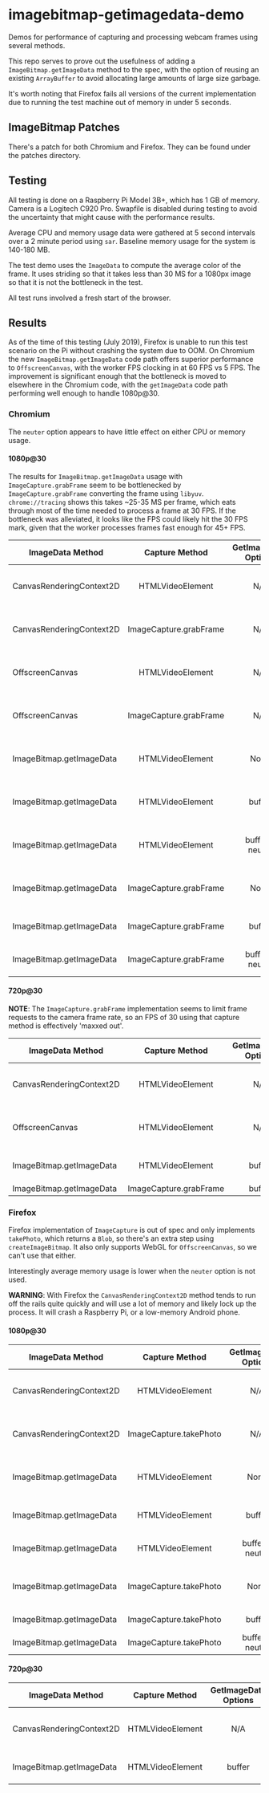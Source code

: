 # imagebitmap-getimagedata-demo

Demos for performance of capturing and processing webcam frames using several methods.

This repo serves to prove out the usefulness of adding a `ImageBitmap.getImageData` method
to the spec, with the option of reusing an existing `ArrayBuffer` to avoid allocating large
amounts of large size garbage.

It's worth noting that Firefox fails all versions of the current implementation due to
running the test machine out of memory in under 5 seconds.

## ImageBitmap Patches

There's a patch for both Chromium and Firefox. They can be found under the patches directory.

## Testing

All testing is done on a Raspberry Pi Model 3B+, which has 1 GB of memory. Camera is a Logitech
C920 Pro. Swapfile is disabled during testing to avoid the uncertainty that might cause with the
performance results.

Average CPU and memory usage data were gathered at 5 second intervals over a 2 minute period using
`sar`. Baseline memory usage for the system is 140-180 MB.

The test demo uses the `ImageData` to compute the average color of the frame. It uses striding
so that it takes less than 30 MS for a 1080px image so that it is not the bottleneck in the test.

All test runs involved a fresh start of the browser.

## Results

As of the time of this testing (July 2019), Firefox is unable to run this test scenario on the Pi
without crashing the system due to OOM. On Chromium the new `ImageBitmap.getImageData` code path
offers superior performance to `OffscreenCanvas`, with the worker FPS clocking in at 60 FPS vs 5 FPS.
The improvement is significant enough that the bottleneck is moved to elsewhere in the Chromium code,
with the `getImageData` code path performing well enough to handle 1080p@30.

### Chromium

The `neuter` option appears to have little effect on either CPU or memory usage.

#### 1080p@30

The results for `ImageBitmap.getImageData` usage with `ImageCapture.grabFrame` seem to be
bottlenecked by `ImageCapture.grabFrame` converting the frame using `libyuv`. `chrome://tracing`
shows this takes ~25-35 MS per frame, which eats through most of the time needed to process a
frame at 30 FPS. If the bottleneck was alleviated, it looks like the FPS could likely hit the
30 FPS mark, given that the worker processes frames fast enough for 45+ FPS.

| ImageData Method         | Capture Method         | GetImageData Options | FPS | Avg CPU | Avg Memory |             Notes             |
|--------------------------|:----------------------:|:--------------------:|:---:|:-------:|:----------:|:-----------------------------:|
| CanvasRenderingContext2D | HTMLVideoElement       |          N/A         |  6  |  55.49  |   326 MB   | Memory usage peaked at 362 MB |
| CanvasRenderingContext2D | ImageCapture.grabFrame |          N/A         | 5-6 |  53.89  |   301 MB   | Memory usage peaked at 357 MB |
| OffscreenCanvas          | HTMLVideoElement       |          N/A         |  8  |  69.06  |   283 MB   | Memory usage peaked at 309 MB |
| OffscreenCanvas          | ImageCapture.grabFrame |          N/A         | 6-7 |  60.11  |   283 MB   | Memory usage peaked at 307 MB |
| ImageBitmap.getImageData | HTMLVideoElement       |         None         | 8-9 |  68.69  |   284 MB   | Memory usage peaked at 312 MB |
| ImageBitmap.getImageData | HTMLVideoElement       |        buffer        | 10  |  70.79  |   250 MB   | Memory range: 245 MB - 254 MB |
| ImageBitmap.getImageData | HTMLVideoElement       |    buffer + neuter   | 10  |  71.31  |   250 MB   | Memory range: 248 MB - 255 MB |
| ImageBitmap.getImageData | ImageCapture.grabFrame |         None         | 19  |  72.95  |   275 MB   | Memory usage peaked at 301 MB |
| ImageBitmap.getImageData | ImageCapture.grabFrame |        buffer        | 23  |  67.16  |   244 MB   | Fluctuated 22-24 FPS          |
| ImageBitmap.getImageData | ImageCapture.grabFrame |    buffer + neuter   | 23  |  66.38  |   245 MB   | Fluctuated 22-24 FPS          |

#### 720p@30

**NOTE**: The `ImageCapture.grabFrame` implementation seems to limit frame requests to the camera frame rate,
so an FPS of 30 using that capture method is effectively 'maxxed out'.

| ImageData Method         | Capture Method         | GetImageData Options | FPS | Avg CPU | Avg Memory |             Notes             |
|--------------------------|:----------------------:|:--------------------:|:---:|:-------:|:----------:|:-----------------------------:|
| CanvasRenderingContext2D | HTMLVideoElement       |          N/A         | 12  |  65.97  |   308 MB   | Memory usage peaked at 349 MB |
| OffscreenCanvas          | HTMLVideoElement       |          N/A         | 17  |  64.78  |   266 MB   | Memory usage peaked at 293 MB |
| ImageBitmap.getImageData | HTMLVideoElement       |        buffer        | 20  |  65.69  |   231 MB   | Fluctuated 19-22 FPS          |
| ImageBitmap.getImageData | ImageCapture.grabFrame |        buffer        | 30  |  43.61  |   225 MB   |                               |

### Firefox

Firefox implementation of `ImageCapture` is out of spec and only implements `takePhoto`, which returns
a `Blob`, so there's an extra step using `createImageBitmap`. It also only supports WebGL for `OffscreenCanvas`,
so we can't use that either.

Interestingly average memory usage is lower when the `neuter` option is not used.

**WARNING**: With Firefox the `CanvasRenderingContext2D` method tends to run off the rails quite quickly
and will use a lot of memory and likely lock up the process. It will crash a Raspberry Pi, or a low-memory
Android phone.

#### 1080p@30

| ImageData Method         | Capture Method         | GetImageData Options | FPS | Avg CPU | Avg Memory |           Notes          |
|--------------------------|:----------------------:|:--------------------:|:---:|:-------:|:----------:|:------------------------:|
| CanvasRenderingContext2D | HTMLVideoElement       |          N/A         |  X  |    X    |      X     | Runs OOM in under 5 secs |
| CanvasRenderingContext2D | ImageCapture.takePhoto |          N/A         |  X  |    X    |      X     | Runs OOM in under 5 secs |
| ImageBitmap.getImageData | HTMLVideoElement       |          None        |  X  |    X    |      X     | Runs OOM in under 5 secs |
| ImageBitmap.getImageData | HTMLVideoElement       |         buffer       | 20  |  73.24  |   326 MB   | Fluctuated 17-26 FPS     |
| ImageBitmap.getImageData | HTMLVideoElement       |    buffer + neuter   | 20  |  74.27  |   369 MB   | Fluctuated 17-26 FPS     |
| ImageBitmap.getImageData | ImageCapture.takePhoto |          None        |  X  |    X    |      X     | Runs OOM in under 5 secs |
| ImageBitmap.getImageData | ImageCapture.takePhoto |         buffer       | 3-4 |  63.77  |   377 MB   |                          |
| ImageBitmap.getImageData | ImageCapture.takePhoto |    buffer + neuter   | 3-4 |  63.52  |   396 MB   |                          |

#### 720p@30

| ImageData Method         | Capture Method         | GetImageData Options | FPS | Avg CPU | Avg Memory |           Notes          |
|--------------------------|:----------------------:|:--------------------:|:---:|:-------:|:----------:|:------------------------:|
| CanvasRenderingContext2D | HTMLVideoElement       |          N/A         |  X  |    X    |      X     | Runs OOM in under 5 secs |
| ImageBitmap.getImageData | HTMLVideoElement       |         buffer       | 40+ |  70.09  |   334 MB   | Fluctuated 30-45 FPS     |